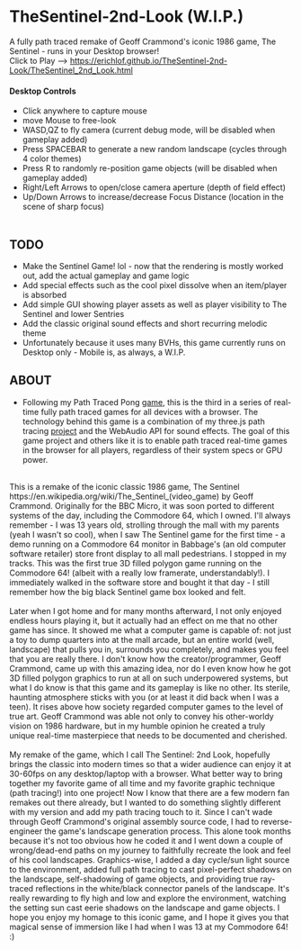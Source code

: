 # TheSentinel-2nd-Look (W.I.P.)
A fully path traced remake of Geoff Crammond's iconic 1986 game, The Sentinel - runs in your Desktop browser! <br>
Click to Play --> https://erichlof.github.io/TheSentinel-2nd-Look/TheSentinel_2nd_Look.html 
<br>
<h4>Desktop Controls</h4>

* Click anywhere to capture mouse
* move Mouse to free-look
* WASD,QZ to fly camera (current debug mode, will be disabled when gameplay added)
* Press SPACEBAR to generate a new random landscape (cycles through 4 color themes)
* Press R to randomly re-position game objects (will be disabled when gameplay added)
* Right/Left Arrows to open/close camera aperture (depth of field effect)
* Up/Down Arrows to increase/decrease Focus Distance (location in the scene of sharp focus)
<br><br>

<h2>TODO</h2>

* Make the Sentinel Game! lol - now that the rendering is mostly worked out, add the actual gameplay and game logic
* Add special effects such as the cool pixel dissolve when an item/player is absorbed
* Add simple GUI showing player assets as well as player visibility to The Sentinel and lower Sentries
* Add the classic original sound effects and short recurring melodic theme
* Unfortunately because it uses many BVHs, this game currently runs on Desktop only - Mobile is, as always, a W.I.P.

<h2>ABOUT</h2>

* Following my Path Traced Pong [game](https://github.com/erichlof/PathTracedPong), this is the third in a series of real-time fully path traced games for all devices with a browser. The technology behind this game is a combination of my three.js path tracing [project](https://github.com/erichlof/THREE.js-PathTracing-Renderer) and the WebAudio API for sound effects.  The goal of this game project and others like it is to enable path traced real-time games in the browser for all players, regardless of their system specs or GPU power. <br>

<br>
    This is a remake of the iconic classic 1986 game, The Sentinel https://en.wikipedia.org/wiki/The_Sentinel_(video_game) by Geoff Crammond.  Originally for the BBC Micro, it was soon ported to different systems of the day, including the Commodore 64, which I owned.  I'll always remember - I was 13 years old, strolling through the mall with my parents (yeah I wasn't so cool), when I saw The Sentinel game for the first time - a demo running on a Commodore 64 monitor in Babbage's (an old computer software retailer) store front display to all mall pedestrians.  I stopped in my tracks.  This was the first true 3D filled polygon game running on the Commodore 64! (albeit with a really low framerate, understandably!).  I immediately walked in the software store and bought it that day - I still remember how the big black Sentinel game box looked and felt. <br>
<br>
    Later when I got home and for many months afterward, I not only enjoyed endless hours playing it, but it actually had an effect on me that no other game has since.  It showed me what a computer game is capable of: not just a toy to dump quarters into at the mall arcade, but an entire world (well, landscape) that pulls you in, surrounds you completely, and makes you feel that you are really there.  I don't know how the creator/programmer, Geoff Crammond, came up with this amazing idea, nor do I even know how he got 3D filled polygon graphics to run at all on such underpowered systems, but what I do know is that this game and its gameplay is like no other.  Its sterile, haunting atmosphere sticks with you (or at least it did back when I was a teen).  It rises above how society regarded computer games to the level of true art.  Geoff Crammond was able not only to convey his other-worldy vision on 1986 hardware, but in my humble opinion he created a truly unique real-time masterpiece that needs to be documented and cherished. <br>
<br>
    My remake of the game, which I call The Sentinel: 2nd Look, hopefully brings the classic into modern times so that a wider audience can enjoy it at 30-60fps on any desktop/laptop with a browser.  What better way to bring together my favorite game of all time and my favorite graphic technique (path tracing!) into one project!  Now I know that there are a few modern fan remakes out there already, but I wanted to do something slightly different with my version and add my path tracing touch to it.  Since I can't wade through Geoff Crammond's original assembly source code, I had to reverse-engineer the game's landscape generation process.  This alone took months because it's not too obvious how he coded it and I went down a couple of wrong/dead-end paths on my journey to faithfully recreate the look and feel of his cool landscapes.  Graphics-wise, I added  a day cycle/sun light source to the environment, added full path tracing to cast pixel-perfect shadows on the landscape, self-shadowing of game objects, and providing true ray-traced reflections in the white/black connector panels of the landscape.  It's really rewarding to fly high and low and explore the environment, watching the setting sun cast eerie shadows on the landscape and game objects.  I hope you enjoy my homage to this iconic game, and I hope it gives you that magical sense of immersion like I had when I was 13 at my Commodore 64!  :)    
<br>

